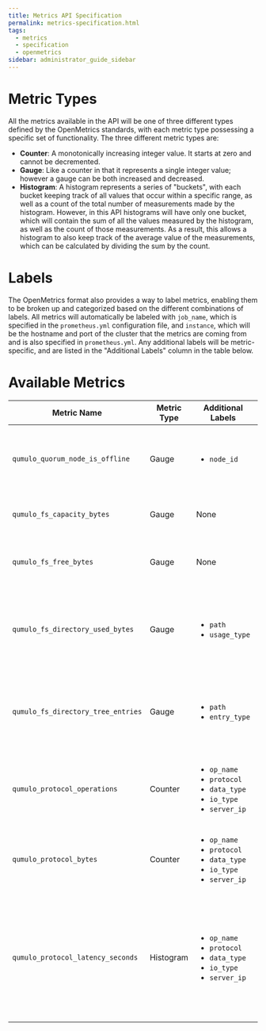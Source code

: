 ```yaml
---
title: Metrics API Specification
permalink: metrics-specification.html
tags:
  - metrics
  - specification
  - openmetrics
sidebar: administrator_guide_sidebar
---
```


# Metric Types

All the metrics available in the API will be one of three different types defined by the OpenMetrics standards, with each metric type possessing a specific set of functionality. The three different metric types are:

- **Counter**: A monotonically increasing integer value. It starts at zero and cannot be decremented.
- **Gauge**: Like a counter in that it represents a single integer value; however a gauge can be both increased and decreased.
- **Histogram**: A histogram represents a series of "buckets", with each bucket keeping track of all values that occur within a specific range, as well as a count of the total number of measurements made by the histogram. However, in this API histograms will have only one bucket, which will contain the sum of all the values measured by the histogram, as well as the count of those measurements. As a result, this allows a histogram to also keep track of the average value of the measurements, which can be calculated by dividing the sum by the count.

# Labels

The OpenMetrics format also provides a way to label metrics, enabling them to be broken up and categorized based on the different combinations of labels. All metrics will automatically be labeled with `job_name`, which is specified in the `prometheus.yml` configuration file, and `instance`, which will be the hostname and port of the cluster that the metrics are coming from and is also specified in `prometheus.yml`. Any additional labels will be metric-specific, and are listed in the "Additional Labels" column in the table below.

# Available Metrics

| Metric Name | Metric Type | Additional Labels | Value Type | Description |
|---|---|---|---|---|
| `qumulo_quorum_node_is_offline` | Gauge | <ul><li>`node_id`</li></ul> | Either 0 or 1:<br><ul><li>0: node is online</li><li>1: node is offline</li></ul> | The online status of each node in the cluster. |
| `qumulo_fs_capacity_bytes` | Gauge | None | A positive integer | The total amount of space in the cluster. |
| `qumulo_fs_free_bytes` | Gauge | None | A positive integer | The amount of free space available in the cluster. |
| `qumulo_fs_directory_used_bytes` | Gauge | <ul><li>`path`</li><li>`usage_type`</li></ul> | A positive integer | The amount of space being used, broken up by the type of object using the data. |
| `qumulo_fs_directory_tree_entries` | Gauge | <ul><li>`path`</li><li>`entry_type`</li></ul> | A positive integer | The number of file system objects in the cluster, broken up by type of object. |
| `qumulo_protocol_operations` | Counter | <ul><li>`op_name`</li><li>`protocol`</li><li>`data_type`</li><li>`io_type`</li><li>`server_ip`</li></ul> | A positive integer | The number of protocol operations that have been completed. |
| `qumulo_protocol_bytes` | Counter | <ul><li>`op_name`</li><li>`protocol`</li><li>`data_type`</li><li>`io_type`</li><li>`server_ip`</li></ul> | A positive integer | Amount of bytes transferred by protocol. |
| `qumulo_protocol_latency_seconds` | Histogram | <ul><li>`op_name`</li><li>`protocol`</li><li>`data_type`</li><li>`io_type`</li><li>`server_ip`</li></ul> | Contains a total count of measurements and a single bucket:<br><ul><li>Count: A positive integer</li><li>Bucket: A positive float value</li></ul> | The total latency during protocol operations. |
